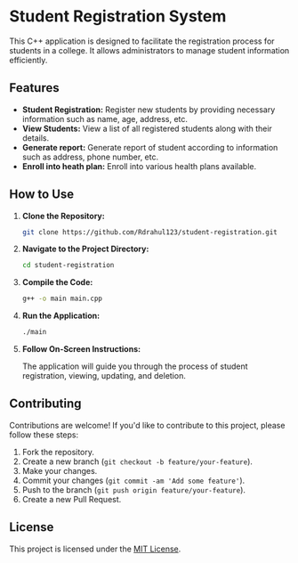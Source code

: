 # Student Registration System

This C++ application is designed to facilitate the registration process for students in a college. It allows administrators to manage student information efficiently.

## Features

- **Student Registration:** Register new students by providing necessary information such as name, age, address, etc.
- **View Students:** View a list of all registered students along with their details.
- **Generate report:** Generate report of student according to information such as address, phone number, etc.
- **Enroll into heath plan:** Enroll into various health plans available.

## How to Use

1. **Clone the Repository:**

    ```bash
    git clone https://github.com/Rdrahul123/student-registration.git
    ```

2. **Navigate to the Project Directory:**

    ```bash
    cd student-registration
    ```

3. **Compile the Code:**

    ```bash
    g++ -o main main.cpp
    ```

4. **Run the Application:**

    ```bash
    ./main
    ```

5. **Follow On-Screen Instructions:**

    The application will guide you through the process of student registration, viewing, updating, and deletion.

## Contributing

Contributions are welcome! If you'd like to contribute to this project, please follow these steps:

1. Fork the repository.
2. Create a new branch (`git checkout -b feature/your-feature`).
3. Make your changes.
4. Commit your changes (`git commit -am 'Add some feature'`).
5. Push to the branch (`git push origin feature/your-feature`).
6. Create a new Pull Request.

## License

This project is licensed under the [MIT License](LICENSE).
